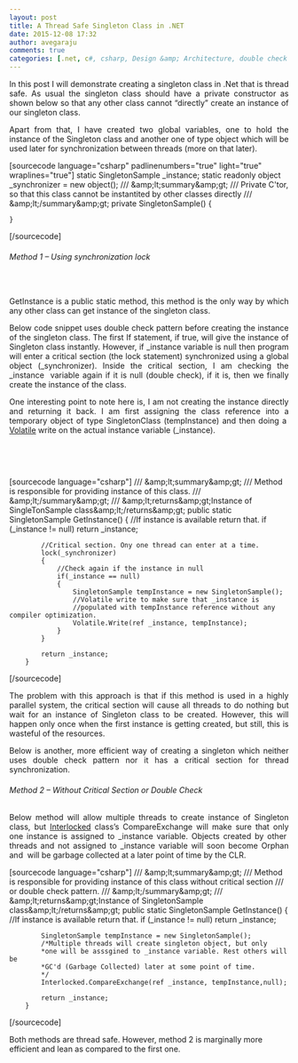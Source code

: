 ```yaml
---
layout: post
title: A Thread Safe Singleton Class in .NET
date: 2015-12-08 17:32
author: avegaraju
comments: true
categories: [.net, c#, csharp, Design &amp; Architecture, double check pattern, Singleton, thread safe]
---
```

<p align="justify">In this post I will demonstrate creating a singleton class in .Net that is thread safe. As usual the singleton class should have a private constructor as shown below so that any other class cannot “directly” create an instance of our singleton class.</p>
<p align="justify"><!--more--></p>
<p align="justify">Apart from that, I have created two global variables, one to hold the instance of the Singleton class and another one of type object which will be used later for synchronization between threads (more on that later).</p>

<div id="scid:C89E2BDB-ADD3-4f7a-9810-1B7EACF446C1:fa80e900-39bf-485c-b945-fc9e5bb5939c" class="wlWriterEditableSmartContent" style="float:none;margin:0;display:inline;padding:0;">

[sourcecode language="csharp" padlinenumbers="true" light="true" wraplines="true"]
    static SingletonSample _instance;
    static readonly object _synchronizer = new object();
    /// &amp;amp;lt;summary&amp;amp;gt;
    /// Private C'tor, so that this class cannot be instantited by other classes directly
    /// &amp;amp;lt;/summary&amp;amp;gt;
    private SingletonSample()
    {

    }

[/sourcecode]

</div>
<h6>Method 1 – Using synchronization lock</h6>
&nbsp;
<p align="justify">GetInstance is a public static method, this method is the only way by which any other class can get instance of the singleton class.</p>
<p align="justify">Below code snippet uses double check pattern before creating the instance of the singleton class. The first If statement, if true, will give the instance of Singleton class instantly. However, if _instance variable is null then program will enter a critical section (the lock statement) synchronized using a global object (_synchronizer). Inside the critical section, I am checking the _instance  variable again if it is null (double check), if it is, then we finally create the instance of the class.</p>
<p align="justify">One interesting point to note here is, I am not creating the instance directly and returning it back. I am first assigning the class reference into a temporary object of type SingletonClass (tempInstance) and then doing a  <a href="https://msdn.microsoft.com/en-us/library/system.threading.volatile(v=vs.110).aspx">Volatile</a> write on the actual instance variable (_instance).</p>
&nbsp;

&nbsp;
<div id="scid:C89E2BDB-ADD3-4f7a-9810-1B7EACF446C1:2559210c-f730-46f3-821d-6bb73ce1632b" class="wlWriterEditableSmartContent" style="float:none;margin:0;display:inline;padding:0;">

[sourcecode language="csharp"]
        /// &amp;amp;lt;summary&amp;amp;gt;
        /// Method is responsible for providing instance of this class.
        /// &amp;amp;lt;/summary&amp;amp;gt;
        /// &amp;amp;lt;returns&amp;amp;gt;Instance of SingleTonSample class&amp;amp;lt;/returns&amp;amp;gt;
        public static SingletonSample GetInstance()
        {
            //If instance is available return that.
            if (_instance != null)
                return _instance;

            //Critical section. Ony one thread can enter at a time.
            lock(_synchronizer)
            {
                //Check again if the instance in null
                if(_instance == null)
                {
                    SingletonSample tempInstance = new SingletonSample();
                    //Volatile write to make sure that _instance is 
                    //populated with tempInstance reference without any compiler optimization.
                    Volatile.Write(ref _instance, tempInstance);
                }
            }

            return _instance;
        }
[/sourcecode]

</div>
<p align="justify">The problem with this approach is that if this method is used in a highly parallel system, the critical section will cause all threads to do nothing but wait for an instance of Singleton class to be created. However, this will happen only once when the first instance is getting created, but still, this is wasteful of the resources.</p>
<p align="justify">Below is another, more efficient way of creating a singleton which neither uses double check pattern nor it has a critical section for thread synchronization.</p>

<h6>Method 2 – Without Critical Section or Double Check</h6>
<p align="justify">Below method will allow multiple threads to create instance of Singleton class, but <a href="https://msdn.microsoft.com/en-us/library/system.threading.interlocked(v=vs.110).aspx">Interlocked</a> class’s CompareExchange will make sure that only one instance is assigned to _instance variable. Objects created by other  threads and not assigned to _instance variable will soon become Orphan and  will be garbage collected at a later point of time by the CLR.</p>

<div id="scid:C89E2BDB-ADD3-4f7a-9810-1B7EACF446C1:3c6dd858-1ab2-41bc-9bfa-fc04938077a4" class="wlWriterEditableSmartContent" style="float:none;margin:0;display:inline;padding:0;">

[sourcecode language="csharp"]
        /// &amp;amp;lt;summary&amp;amp;gt;
        /// Method is responsible for providing instance of this class without critical section
        /// or double check pattern.
        /// &amp;amp;lt;/summary&amp;amp;gt;
        /// &amp;amp;lt;returns&amp;amp;gt;Instance of SingletonSample class&amp;amp;lt;/returns&amp;amp;gt;
        public static SingletonSample GetInstance()
        {
            //If instance is available return that.
            if (_instance != null)
                return _instance;

            SingletonSample tempInstance = new SingletonSample();
            /*Multiple threads will create singleton object, but only 
            *one will be asssgined to _instance variable. Rest others will be 
            *GC'd (Garbage Collected) later at some point of time. 
            */
            Interlocked.CompareExchange(ref _instance, tempInstance,null);

            return _instance;
        }
[/sourcecode]

</div>
Both methods are thread safe. However, method 2 is marginally more efficient and lean as compared to the first one.

